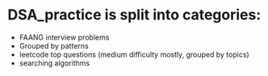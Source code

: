 # DSA_practice is split into categories: 
- FAANG interview problems
- Grouped by patterns 
- leetcode top questions (medium difficulty mostly, grouped by topics)
- searching algorithms
